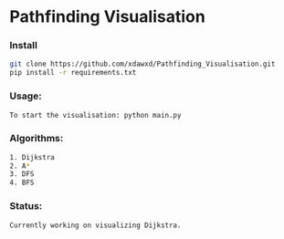# Pathfinding Visualisation

### Install

```bash
git clone https://github.com/xdawxd/Pathfinding_Visualisation.git
pip install -r requirements.txt
```

### Usage:

```bash
To start the visualisation: python main.py
```

### Algorithms:

```bash
1. Dijkstra
2. A*
3. DFS
4. BFS
```

### Status:

```bash
Currently working on visualizing Dijkstra.
```
